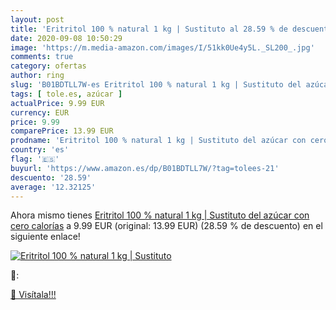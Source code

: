 ```yaml
---
layout: post
title: 'Eritritol 100 % natural 1 kg | Sustituto al 28.59 % de descuento'
date: 2020-09-08 10:50:29
image: 'https://m.media-amazon.com/images/I/51kk0Ue4y5L._SL200_.jpg'
comments: true
category: ofertas
author: ring
slug: 'B01BDTLL7W-es Eritritol 100 % natural 1 kg | Sustituto del azúcar con...'
tags: [ tole.es, azúcar ]
actualPrice: 9.99 EUR
currency: EUR
price: 9.99
comparePrice: 13.99 EUR
prodname: 'Eritritol 100 % natural 1 kg | Sustituto del azúcar con cero calorías'
country: 'es'
flag: '🇪🇸'
buyurl: 'https://www.amazon.es/dp/B01BDTLL7W/?tag=tolees-21'
descuento: '28.59'
average: '12.32125'
---
```


Ahora mismo tienes [Eritritol 100 % natural 1 kg | Sustituto del azúcar con cero calorías](https://www.amazon.es/dp/B01BDTLL7W/?tag=tolees-21) a 9.99 EUR (original: 13.99 EUR) (28.59 %  de descuento) en el siguiente enlace!

[![Eritritol 100 % natural 1 kg | Sustituto](https://m.media-amazon.com/images/I/51kk0Ue4y5L._SL200_.jpg)](https://www.amazon.es/dp/B01BDTLL7W/?tag=tolees-21)

🔎:


[🛒 Visítala!!!](https://www.amazon.es/dp/B01BDTLL7W/?tag=tolees-21)
